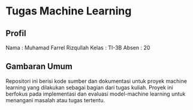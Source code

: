 # Tugas Machine Learning

## Profil
Nama : Muhamad Farrel Rizqullah
Kelas : TI-3B
Absen : 20

## Gambaran Umum

Repositori ini berisi kode sumber dan dokumentasi untuk proyek machine learning yang dilakukan sebagai bagian dari tugas kuliah. Proyek ini berfokus pada implementasi dan evaluasi model-machine learning untuk menangani masalah atau tugas tertentu.

